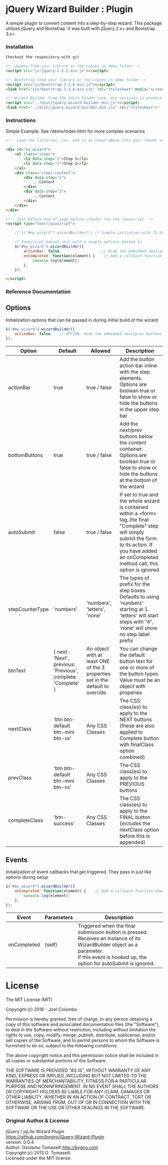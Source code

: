 # jQuery Wizard Builder : Plugin

A simple plugin to convert content into a step-by-step wizard. This package utilizes jQuery and Bootstrap. It was built with jQuery 2.x+ and Bootstrap 3.x+

### Installation

```html
Checkout the respository with git

<!--Jquery from your library or the copies in demo folder-->
<script src="js/jquery-2.2.2.min.js"></script>

<!--Bootstrap from your library or the copies in demo folder-->
<script src="js/bootstrap-3.3.6.min.js"></script>
<link href="css/bootstrap-3.3.6.min.css" rel="stylesheet" media="screen">

<!--Wizard Builder from the /dist folder (use .min versions in production-->
<script src="../dist/jquery.wizard-builder.min.js"></script>
<link href="../dist/jquery.wizard-builder.min.css" rel="stylesheet">

```

### Instructions
Simple Example. See /demo/index.html for more complex scenarios

```html
<!-- Load the libraries, css, and js as shown above into your <head> or combination <head> and bottom of <body> -->

<div id="my_wizard">
    <ul class="steps">
        <li data-step="1">Step 1</li>
        <li data-step="2">Step 2</li>
    </ul>
    <div class="steps-content">
        <div data-step="1">
            ...Content
        </div>
        <div data-step="2">
            ...Content
        </div>
    </div>
</div>

<!-- Just before end of page before </body> run the Javascript -->
<script type="text/javascript">

    // $("#my_wizard").wizardBuilder(); // Simple initiation with JS having no options passed in

    // Javascript manual init with a couple options passed in
    $("#my_wizard").wizardBuilder({
        actionBar: false,                  // Hide the embedded next/prev buttons
        onCompleted: function(element) {    // Add a callback function when the final step "Complete" is pushed
            console.log(element);
        },
    });

</script>
```
### Reference Documentation

Options
-------
Initialization options that can be passed in during initial build of the wizard
```javascript
$("#my_wizard").wizardBuilder({
    actionBar: false    // OPTION: Hide the embedded next/prev buttons
});
```
<table class="table table-bordered table-striped">
	<thead>
		<tr>
			<th>Option</th>
			<th>Default</th>
			<th>Allowed</th>
			<th>Description</th>
		</tr>
	</thead>
	<tbody>
	    <tr>
	        <td>actionBar</td>
	        <td>true</td>
	        <td>true / false</td>
	        <td>
	        Add the button action bar inline with the step elements.
	        Options are boolean true or false to show or hide the buttons in the upper step bar</td>
	    </tr>
	    <tr>
            <td>bottomButtons</td>
            <td>true</td>
            <td>true / false</td>
            <td>
            Add the next/prev buttons below the content container.
            Options are boolean true or false to show or hide the buttons at the bottom of the wizard</td>
        </tr>
        <tr>
            <td>autoSubmit</td>
            <td>false</td>
            <td>true / false</td>
            <td>
            If set to true and the whole wizard is contained within a &ltform&gt tag,
            the final "Complete" step will simply submit the form to its action. If you have
            added an onCompleted method call, this option is ignored</td>
        </tr>
        <tr>
            <td>stepCounterType</td>
            <td>'numbers'</td>
            <td>'numbers', 'letters', 'none'</td>
            <td>
            The types of prefix for the step boxes. Defaults to using 'numbers' starting at 1.
            'letters' will start steps with "A", 'none' will show no step label prefix
            </td>
        </tr>
        <tr>
            <td>btnText</td>
            <td>
                {
                    next : 'Next',
                    previous: 'Previous',
                    complete: 'Complete'
                }
            </td>
            <td>An object with at least ONE of the 3 properties set in the default to override</td>
            <td>
            You can change the default button text for one or more of the button types. Value must be an object with properies
            </td>
        </tr>
        <tr>
            <td>nextClass</td>
            <td>'btn btn-default btn-mini btn-xs'</td>
            <td>Any CSS Classes</td>
            <td>
            The CSS class(es) to apply to the NEXT buttons (these are also applied to Complete button with finalClass option combined)</td>
        </tr>
        <tr>
            <td>prevClass</td>
            <td>'btn btn-default btn-mini btn-xs'</td>
            <td>Any CSS Classes</td>
            <td>
            The CSS class(es) to apply to the PREVIOUS buttons</td>
        </tr>
        <tr>
            <td>completeClass</td>
            <td>'btn-success'</td>
            <td>Any CSS Classes</td>
            <td>
            The CSS class(es) to apply to the FINAL button (includes the nextClass option before this is appended)</td>
        </tr>
	</tbody>
</table>

Events
-------
Initialization of event callbacks that get triggered. They pass in just like options during setup

```javascript
$("#my_wizard").wizardBuilder({
    onCompleted: function(element) {    // Add a callback function when the final step "Complete" is pushed
        console.log(element);
    },
});
```
<table class="table table-bordered table-striped">
	<thead>
		<tr>
			<th>Event</th>
			<th>Parameters</th>
			<th>Description</th>
		</tr>
	</thead>
	<tbody>
	    <tr>
	        <td>onCompleted</td>
	        <td>(self)</td>
	        <td>
	            Triggered when the final submission button is pressed.<br/>
	            Receives an instance of its WizardBuilder object as a parameter.<br/>
	            <italic>If this event is hooked up, the option for autoSubmit is ignored.</italic>
	        </td>
	    </tr>
	</tbody>
</table>


License
===============
The MIT License (MIT)

Copyright (c) 2016 - Joel Colombo

Permission is hereby granted, free of charge, to any person obtaining a copy
of this software and associated documentation files (the "Software"), to deal
in the Software without restriction, including without limitation the rights
to use, copy, modify, merge, publish, distribute, sublicense, and/or sell
copies of the Software, and to permit persons to whom the Software is
furnished to do so, subject to the following conditions:

The above copyright notice and this permission notice shall be included in
all copies or substantial portions of the Software.

THE SOFTWARE IS PROVIDED "AS IS", WITHOUT WARRANTY OF ANY KIND, EXPRESS OR
IMPLIED, INCLUDING BUT NOT LIMITED TO THE WARRANTIES OF MERCHANTABILITY,
FITNESS FOR A PARTICULAR PURPOSE AND NONINFRINGEMENT. IN NO EVENT SHALL THE
AUTHORS OR COPYRIGHT HOLDERS BE LIABLE FOR ANY CLAIM, DAMAGES OR OTHER
LIABILITY, WHETHER IN AN ACTION OF CONTRACT, TORT OR OTHERWISE, ARISING FROM,
OUT OF OR IN CONNECTION WITH THE SOFTWARE OR THE USE OR OTHER DEALINGS IN
THE SOFTWARE.

### Original Author & License
jQuery / jqLite Wizard Plugin  
https://github.com/bygiro/jQuery-Wizard-Plugin  
version: 0.0.4  
Author: Girolamo Tomaselli http://bygiro.com  
Copyright (c) 2013 G. Tomaselli  
Licensed under the MIT license.  
